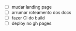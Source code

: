 - [ ] mudar landing page
- [ ] arrumar roteamento dos docs
- [ ] fazer CI do build
- [ ] deploy no gh pages
